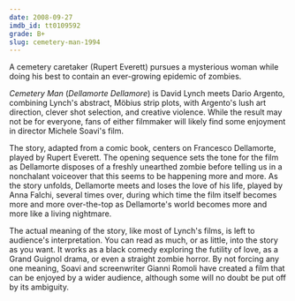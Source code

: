 ```yaml
---
date: 2008-09-27
imdb_id: tt0109592
grade: B+
slug: cemetery-man-1994
---
```


A cemetery caretaker (Rupert Everett) pursues a mysterious woman while doing his best to contain an ever-growing epidemic of zombies.

_Cemetery Man_ (_Dellamorte Dellamore_) is David Lynch meets Dario Argento, combining Lynch's abstract, Möbius strip plots, with Argento's lush art direction, clever shot selection, and creative violence. While the result may not be for everyone, fans of either filmmaker will likely find some enjoyment in director Michele Soavi's film.

The story, adapted from a comic book, centers on Francesco Dellamorte, played by Rupert Everett. The opening sequence sets the tone for the film as Dellamorte disposes of a freshly unearthed zombie before telling us in a nonchalant voiceover that this seems to be happening more and more. As the story unfolds, Dellamorte meets and loses the love of his life, played by Anna Falchi, several times over, during which time the film itself becomes more and more over-the-top as Dellamorte's world becomes more and more like a living nightmare.

The actual meaning of the story, like most of Lynch's films, is left to audience's interpretation. You can read as much, or as little, into the story as you want. It works as a black comedy exploring the futility of love, as a Grand Guignol drama, or even a straight zombie horror. By not forcing any one meaning, Soavi and screenwriter Gianni Romoli have created a film that can be enjoyed by a wider audience, although some will no doubt be put off by its ambiguity.
